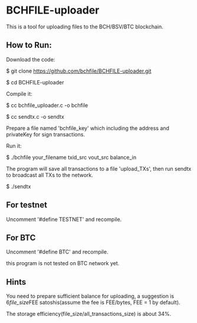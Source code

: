 BCHFILE-uploader
================

This is a tool for uploading files to the BCH/BSV/BTC blockchain.

How to Run:
-----------

Download the code:

$ git clone https://github.com/bchfile/BCHFILE-uploader.git

$ cd BCHFILE-uploader

Compile it:

$ cc bchfile_uploader.c -o bchfile

$ cc sendtx.c -o sendtx

Prepare a file named 'bchfile_key' which including the address and privateKey for sign transactions.

Run it:

$ ./bchfile your_filename txid_src vout_src balance_in

The program will save all transactions to a file 'upload_TXs', then run sendtx to broadcast all TXs to the network.

$ ./sendtx

For testnet
-----------
Uncomment '#define TESTNET' and recompile.

For BTC
-----------
Uncomment '#define BTC' and recompile.

this program is not tested on BTC network yet.

Hints
-----
You need to prepare sufficient balance for uploading, a suggestion is 6*file_size*FEE satoshis(assume the fee is FEE/bytes, FEE = 1 by default).

The storage efficiency(file_size/all_transactions_size) is about 34%.